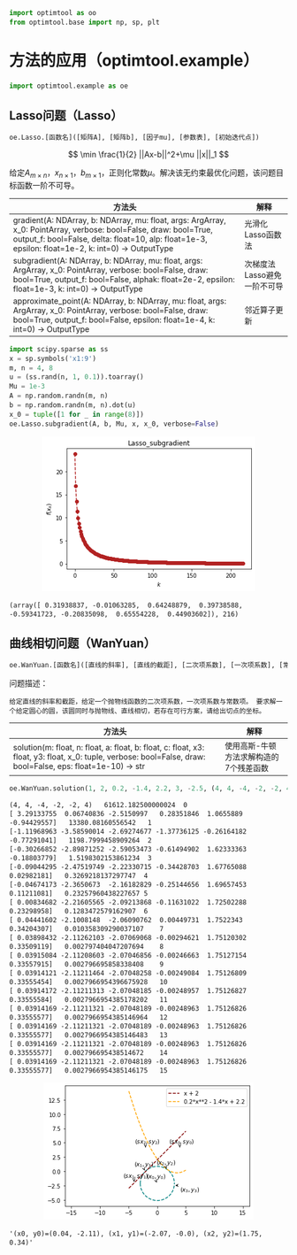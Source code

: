 ```python
import optimtool as oo
from optimtool.base import np, sp, plt
```
# 方法的应用（optimtool.example）

```python
import optimtool.example as oe
```

## Lasso问题（Lasso）

```python
oe.Lasso.[函数名]([矩阵A], [矩阵b], [因子mu], [参数表], [初始迭代点])
```

$$
\min \frac{1}{2} ||Ax-b||^2+\mu ||x||_1
$$

给定$A_{m \times n}$，$x_{n \times 1}$，$b_{m \times 1}$，正则化常数$\mu$。解决该无约束最优化问题，该问题目标函数一阶不可导。

| 方法头                                                                                                     | 解释               |
| ------------------------------------------------------------------------------------------------------- | ---------------- |
| gradient(A: NDArray, b: NDArray, mu: float, args: ArgArray, x_0: PointArray, verbose: bool=False, draw: bool=True, output_f: bool=False, delta: float=10, alp: float=1e-3, epsilon: float=1e-2, k: int=0) -> OutputType | 光滑化Lasso函数法      |
| subgradient(A: NDArray, b: NDArray, mu: float, args: ArgArray, x_0: PointArray, verbose: bool=False, draw: bool=True, output_f: bool=False, alphak: float=2e-2, epsilon: float=1e-3, k: int=0) -> OutputType             | 次梯度法Lasso避免一阶不可导 |
| approximate_point(A: NDArray, b: NDArray, mu: float, args: ArgArray, x_0: PointArray, verbose: bool=False, draw: bool=True, output_f: bool=False, epsilon: float=1e-4, k: int=0) -> OutputType | 邻近算子更新 |


```python
import scipy.sparse as ss
x = sp.symbols('x1:9')
m, n = 4, 8
u = (ss.rand(n, 1, 0.1)).toarray()
Mu = 1e-3
A = np.random.randn(m, n)
b = np.random.randn(m, n).dot(u)
x_0 = tuple([1 for _ in range(8)])
oe.Lasso.subgradient(A, b, Mu, x, x_0, verbose=False)
```


<p align="center">
    <a href=""> 
        <img src="../../tests/example/images/Lasso_subgradient.png"> 
    </a>
</p>

```text
(array([ 0.31938837, -0.01063285,  0.64248879,  0.39738588, -0.59341723, -0.20835098,  0.65554228,  0.44903602]), 216)
```

## 曲线相切问题（WanYuan）

```python
oe.WanYuan.[函数名]([直线的斜率], [直线的截距], [二次项系数], [一次项系数], [常数项], [圆心横坐标], [圆心纵坐标], [初始迭代点])
```

问题描述：

```text
给定直线的斜率和截距，给定一个抛物线函数的二次项系数，一次项系数与常数项。 要求解一个给定圆心的圆，该圆同时与抛物线、直线相切，若存在可行方案，请给出切点的坐标。
```

| 方法头                                                             | 解释                   |
| --------------------------------------------------------------- | -------------------- |
| solution(m: float, n: float, a: float, b: float, c: float, x3: float, y3: float, x_0: tuple, verbose: bool=False, draw: bool=False, eps: float=1e-10) -> str | 使用高斯-牛顿方法求解构造的7个残差函数 |


```python
oe.WanYuan.solution(1, 2, 0.2, -1.4, 2.2, 3, -2.5, (4, 4, -4, -2, -2, 4), True)
```

```text
(4, 4, -4, -2, -2, 4)	61612.182500000024	0
[ 3.29133755  0.06740836 -2.5150997   0.28351846  1.0655889  -0.94429557]	13380.08160556542	1
[-1.11968963 -3.58590014 -2.69274677 -1.37736125 -0.26164182 -0.77291041]	1198.7999458909264	2
[-0.30266852 -2.89871252 -2.59053473 -0.61494902  1.62333363 -0.18803779]	1.5198302153861234	3
[-0.09044295 -2.47519749 -2.22330715 -0.34428703  1.67765088  0.02982181]	0.3269218137297747	4
[-0.04674173 -2.3650673  -2.16182829 -0.25144656  1.69657453  0.11211081]	0.23257960438227657	5
[ 0.00834682 -2.21605565 -2.09213868 -0.11631022  1.72502288  0.23298958]	0.1283472579162907	6
[ 0.04441602 -2.1008148  -2.06090762  0.00449731  1.7522343   0.34204307]	0.010358309290037107	7
[ 0.03898432 -2.11262103 -2.07069068 -0.00294621  1.75120302  0.33509119]	0.002797404047207694	8
[ 0.03915084 -2.11208603 -2.07046856 -0.00246663  1.75127154  0.33557915]	0.002796695858338408	9
[ 0.03914121 -2.11211464 -2.07048258 -0.00249084  1.75126809  0.33555454]	0.0027966954396675928	10
[ 0.03914172 -2.11211313 -2.07048185 -0.00248957  1.75126827  0.33555584]	0.0027966954385178202	11
[ 0.03914169 -2.11211321 -2.07048189 -0.00248963  1.75126826  0.33555577]	0.0027966954385146964	12
[ 0.03914169 -2.11211321 -2.07048189 -0.00248963  1.75126826  0.33555577]	0.0027966954385146483	13
[ 0.03914169 -2.11211321 -2.07048189 -0.00248963  1.75126826  0.33555577]	0.002796695438514672	14
[ 0.03914169 -2.11211321 -2.07048189 -0.00248963  1.75126826  0.33555577]	0.0027966954385146175	15
```

<p align="center">
    <a href=""> 
        <img src="../../tests/example/images/WanYuan.png"> 
    </a>
</p>

```text
'(x0, y0)=(0.04, -2.11), (x1, y1)=(-2.07, -0.0), (x2, y2)=(1.75, 0.34)'
```